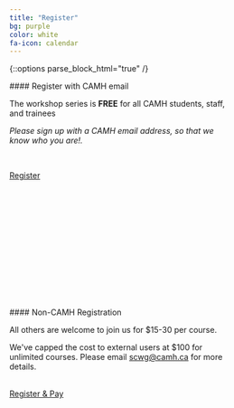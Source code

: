 ```yaml
---
title: "Register"
bg: purple
color: white 
fa-icon: calendar
---
```


{::options parse_block_html="true" /}

<div class="card" style="min-height: 400px;width: 400px;">
<div class="card-title" markdown="1">
#### Register with CAMH email
</div>
<div class="card-body" markdown="1">

The workshop series is **FREE** for all CAMH students, staff, and trainees 

_Please sign up with a CAMH email address, so that we know who you are!._ 

<br>

<a href="https://www.eventbrite.ca/e/scientific-computing-fundamentals-for-camh-researchers-september-2017-tickets-36517128715" class="button">Register</a>

</div>
<div class="card-footer"></div>
</div>

<div class="card" style="min-height: 400px;width: 400px;">
<div class="card-title" markdown="1">
#### Non-CAMH Registration
</div>
<div class="card-body" markdown="1">

All others are welcome to join us for $15-30 per course. 

We've capped the cost to external users at $100 for unlimited courses. Please email scwg@camh.ca for more details.
<br>
<br>

<a href="https://www.eventbrite.ca/e/scientific-computing-fundamentals-september-2017-tickets-37663841564" class="button">Register & Pay</a>

</div>
<div class="card-footer"></div>
</div>



